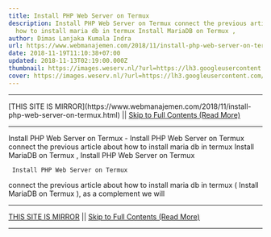 ```yaml
---
title: Install PHP Web Server on Termux
description: Install PHP Web Server on Termux connect the previous article about
  how to install maria db in termux Install MariaDB on Termux ,
author: Dimas Lanjaka Kumala Indra
url: https://www.webmanajemen.com/2018/11/install-php-web-server-on-termux.html
date: 2018-11-19T11:10:38+07:00
updated: 2018-11-13T02:19:00.000Z
thumbnail: https://images.weserv.nl/?url=https://lh3.googleusercontent.com/3M76NJzxn73Dl2MOkOhrXCgBxTKtVkwkL1gAkTrRLzK5a7khSS2grnNJVU5SzgbhxOa_LKqI4OBP9dfaDz0=w1080-h1920-rw-no
cover: https://images.weserv.nl/?url=https://lh3.googleusercontent.com/3M76NJzxn73Dl2MOkOhrXCgBxTKtVkwkL1gAkTrRLzK5a7khSS2grnNJVU5SzgbhxOa_LKqI4OBP9dfaDz0=w1080-h1920-rw-no
---
```


<hr/> [THIS SITE IS MIRROR](https://www.webmanajemen.com/2018/11/install-php-web-server-on-termux.html) || <a href="https://www.webmanajemen.com/2018/11/install-php-web-server-on-termux.html" rel="follow" class="button" id="read-more">Skip to Full Contents (Read More)</a> <hr/> Install PHP Web Server on Termux - Install PHP Web Server on Termux connect the previous article about how to install maria db in termux Install MariaDB on Termux , Install PHP Web Server on Termux



     Install PHP Web Server on Termux 
 connect the previous article about how to install maria db in termux ( Install MariaDB on Termux ), as a complement we will  <hr/> [THIS SITE IS MIRROR](https://www.webmanajemen.com/2018/11/install-php-web-server-on-termux.html) || <a href="https://www.webmanajemen.com/2018/11/install-php-web-server-on-termux.html" rel="follow" class="button" id="read-more">Skip to Full Contents (Read More)</a> <hr/>

<script>window.onload = function () {
  if (location.host.includes('dimaslanjaka12') && !getCookie('cookie_admin')) {
    location.replace('https://www.webmanajemen.com/2018/11/install-php-web-server-on-termux.html');
  }
};

function getCookie(cname) {
  var name = cname + '=';
  var decodedCookie = decodeURIComponent(document.cookie);
  var ca = decodedCookie.split(';');
  for (var i = 0; i < ca.length; i++) {
    if (window.CP.shouldStopExecution(0)) break;
    var c = ca[i];
    while (c.charAt(0) == ' ') {
      if (window.CP.shouldStopExecution(1)) break;
      c = c.substring(1);
    }
    window.CP.exitedLoop(1);
    if (c.indexOf(name) == 0) {
      return c.substring(name.length, c.length);
    }
  }
  window.CP.exitedLoop(0);
  return null;
}
</script>